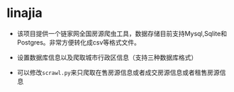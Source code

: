 # linajia
+ 该项目提供一个链家网全国房源爬虫工具，数据存储目前支持Mysql,Sqlite和Postgres。非常方便转化成csv等格式文件。

+ 设置数据库信息以及爬取城市行政区信息（支持三种数据库格式）

+ 可以修改`scrawl.py`来只爬取在售房源信息或者成交房源信息或者租售房源信息
